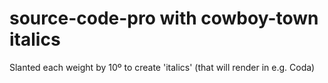 source-code-pro with cowboy-town italics
========================================

Slanted each weight by 10º to create 'italics' (that will render in e.g. Coda)
